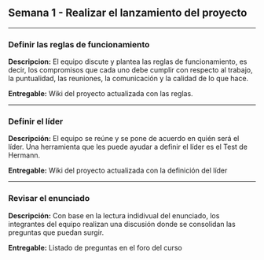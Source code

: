 ## Semana 1 - Realizar el lanzamiento del proyecto

---

### Definir las reglas de funcionamiento

**Descripcion:** El equipo discute y plantea las reglas de funcionamiento, es decir, los compromisos que cada uno debe cumplir con respecto al trabajo, la puntualidad, las reuniones, la comunicación y la calidad de lo que hace.

**Entregable:** Wiki del proyecto actualizada con las reglas.

---

### Definir el líder

**Descripción:** El equipo se reúne y se pone de acuerdo en quién será el líder. Una herramienta que les puede ayudar a definir el líder es el Test de Hermann.

**Entregable:** Wiki del proyecto actualizada con la definición del líder

---

### Revisar el enunciado

**Descripción:** Con base en la lectura indidivual del enunciado, los integrantes del equipo realizan una discusión donde se consolidan las preguntas que puedan surgir.

**Entregable:** Listado de preguntas en el foro del curso
